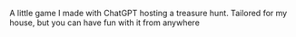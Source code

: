 A little game I made with ChatGPT hosting a treasure hunt. Tailored for my house, but you can have fun with it from anywhere